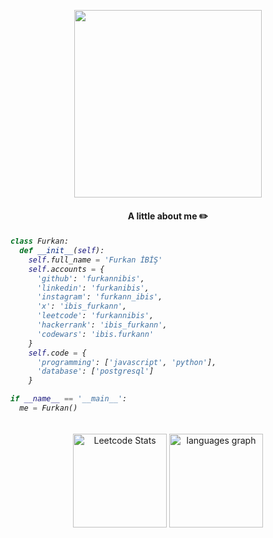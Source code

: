 <p align="center">
  <img src="https://c.tenor.com/uVSdR8F-vU8AAAAd/tenor.gif" width="300" height="300"/>
</p>

<h4 align="center">A little about me ✏️</h4>

<h6>
  
  ``` python
  class Furkan:
    def __init__(self):
      self.full_name = 'Furkan İBİŞ'
      self.accounts = {
        'github': 'furkannibis',
        'linkedin': 'furkanibis',
        'instagram': 'furkann_ibis',
        'x': 'ibis_furkann',
        'leetcode': 'furkannibis',
        'hackerrank': 'ibis_furkann',
        'codewars': 'ibis.furkann'
      }
      self.code = {
        'programming': ['javascript', 'python'],
        'database': ['postgresql']
      }

if __name__ == '__main__':
    me = Furkan()
  ```

</h6> 
  <p align="center"> 
    <img src="https://leetcard.jacoblin.cool/furkannibis?theme=transparent" alt="Leetcode Stats" height="150" /> 
    <img src="https://github-readme-stats.vercel.app/api/top-langs?username=furkannibis&locale=en&hide_title=false&layout=compact&card_width=320&langs_count=5&theme=dracula&hide_border=false&order=2" height="150" alt="languages graph" /> 
  </p>

    
